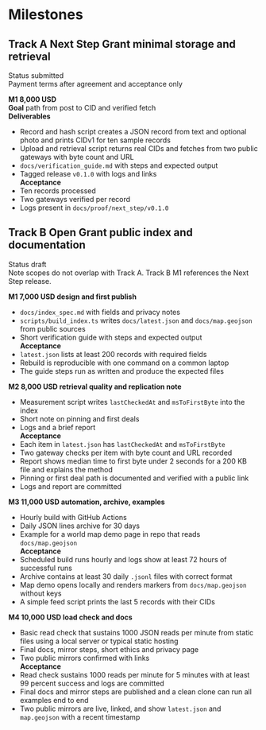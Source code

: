 # Milestones

## Track A  Next Step Grant  minimal storage and retrieval
Status  submitted  
Payment terms  after agreement and acceptance only

**M1  8,000 USD**  
**Goal**  path from post to CID and verified fetch  
**Deliverables**
- Record and hash script creates a JSON record from text and optional photo and prints CIDv1 for ten sample records
- Upload and retrieval script returns real CIDs and fetches from two public gateways with byte count and URL
- `docs/verification_guide.md` with steps and expected output
- Tagged release `v0.1.0` with logs and links  
**Acceptance**
- Ten records processed
- Two gateways verified per record
- Logs present in `docs/proof/next_step/v0.1.0`

## Track B  Open Grant  public index and documentation
Status  draft  
Note  scopes do not overlap with Track A. Track B M1 references the Next Step release.

**M1  7,000 USD  design and first publish**  
* `docs/index_spec.md` with fields and privacy notes  
* `scripts/build_index.ts` writes `docs/latest.json` and `docs/map.geojson` from public sources  
* Short verification guide with steps and expected output  
**Acceptance**  
* `latest.json` lists at least 200 records with required fields  
* Rebuild is reproducible with one command on a common laptop  
* The guide steps run as written and produce the expected files

**M2  8,000 USD  retrieval quality and replication note**  
* Measurement script writes `lastCheckedAt` and `msToFirstByte` into the index  
* Short note on pinning and first deals  
* Logs and a brief report  
**Acceptance**  
* Each item in `latest.json` has `lastCheckedAt` and `msToFirstByte`  
* Two gateway checks per item with byte count and URL recorded  
* Report shows median time to first byte under 2 seconds for a 200 KB file and explains the method  
* Pinning or first deal path is documented and verified with a public link  
* Logs and report are committed

**M3  11,000 USD  automation, archive, examples**  
* Hourly build with GitHub Actions  
* Daily JSON lines archive for 30 days  
* Example for a world map demo page in repo that reads `docs/map.geojson`  
**Acceptance**  
* Scheduled build runs hourly and logs show at least 72 hours of successful runs  
* Archive contains at least 30 daily `.jsonl` files with correct format  
* Map demo opens locally and renders markers from `docs/map.geojson` without keys  
* A simple feed script prints the last 5 records with their CIDs

**M4  10,000 USD  load check and docs**  
* Basic read check that sustains 1000 JSON reads per minute from static files using a local server or typical static hosting  
* Final docs, mirror steps, short ethics and privacy page  
* Two public mirrors confirmed with links  
**Acceptance**  
* Read check sustains 1000 reads per minute for 5 minutes with at least 99 percent success and logs are committed  
* Final docs and mirror steps are published and a clean clone can run all examples end to end  
* Two public mirrors are live, linked, and show `latest.json` and `map.geojson` with a recent timestamp
